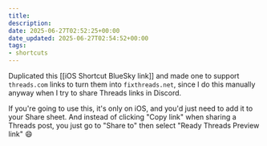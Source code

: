 ```yaml
---
title: 
description: 
date: 2025-06-27T02:52:25+00:00
date_updated: 2025-06-27T02:54:52+00:00
tags: 
- shortcuts
---
```


Duplicated this [[iOS Shortcut BlueSky link]] and made one to support `threads.com` links to turn them into `fixthreads.net`, since I do this manually anyway when I try to share Threads links in Discord.

If you're going to use this, it's only on iOS, and you'd just need to add it to your Share sheet. And instead of clicking "Copy link" when sharing a Threads post, you just go to "Share to" then select "Ready Threads Preview link" 😄